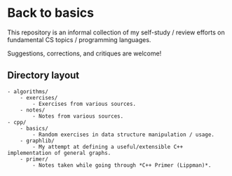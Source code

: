 # Back to basics

This repository is an informal collection of my self-study / review efforts on fundamental CS topics / programming languages.

Suggestions, corrections, and critiques are welcome!


## Directory layout

```
- algorithms/
    - exercises/
        - Exercises from various sources.
    - notes/
        - Notes from various sources.
- cpp/
    - basics/
        - Random exercises in data structure manipulation / usage.
    - graphlib/
        - My attempt at defining a useful/extensible C++ implementation of general graphs.
    - primer/
        - Notes taken while going through *C++ Primer (Lippman)*.
```
